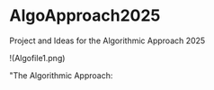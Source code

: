 # AlgoApproach2025
Project and Ideas for the Algorithmic Approach 2025


!(Algofile1.png)

"The Algorithmic Approach: 
